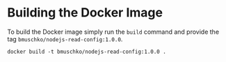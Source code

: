 # Building the Docker Image

To build the Docker image simply run the `build` command and provide the tag `bmuschko/nodejs-read-config:1.0.0`.

```shell
docker build -t bmuschko/nodejs-read-config:1.0.0 .
```
